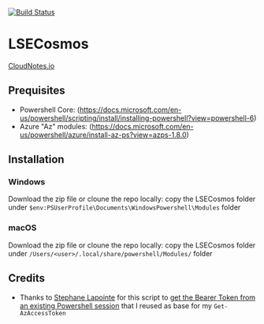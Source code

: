 [![Build Status](https://carlocardella.visualstudio.com/LSECosmos%20to%20Powershell%20Gallery/_apis/build/status/carlocardella.LSECosmos?branchName=master)](https://carlocardella.visualstudio.com/LSECosmos%20to%20Powershell%20Gallery/_build/latest?definitionId=6&branchName=master)

# LSECosmos
[CloudNotes.io](https://www.cloudnotes.io)

## Prequisites

- Powershell Core: (https://docs.microsoft.com/en-us/powershell/scripting/install/installing-powershell?view=powershell-6)
- Azure "Az" modules: (https://docs.microsoft.com/en-us/powershell/azure/install-az-ps?view=azps-1.8.0)

## Installation

### Windows

Download the zip file or cloune the repo locally: copy the LSECosmos folder under `$env:PSUserProfile\Documents\WindowsPowershell\Modules` folder

### macOS

Download the zip file or cloune the repo locally: copy the LSECosmos folder under `/Users/<user>/.local/share/powershell/Modules/` folder

## Credits

- Thanks to [Stephane Lapointe](https://www.linkedin.com/in/stephanelapointe/) for this script to [get the Bearer Token from an existing Powershell session](https://gallery.technet.microsoft.com/scriptcenter/Easily-obtain-AccessToken-3ba6e593/view/Reviews) that I reused as base for my `Get-AzAccessToken`
